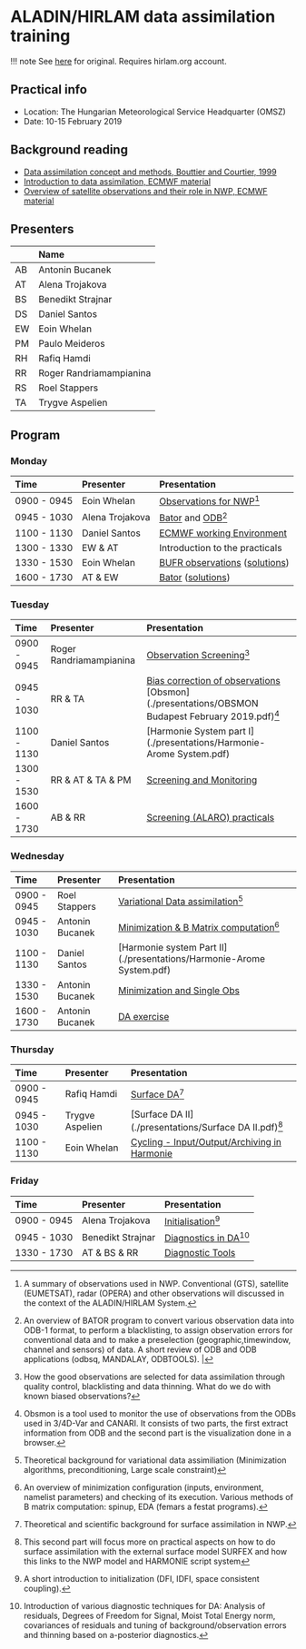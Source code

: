 # ALADIN/HIRLAM data assimilation training 

!!! note 
    See [here](https://hirlam.org/trac/wiki/HarmonieSystemDocumentation/Training/HarmonieSystemTraining2019) for original. Requires hirlam.org account.
    

## Practical info 

- Location: The Hungarian Meteorological Service Headquarter (OMSZ)
- Date: 10-15 February 2019 

## Background reading 

- [Data assimilation concept and methods, Bouttier and Courtier, 1999](https://www.ecmwf.int/en/elibrary/16928-data-assimilation-concepts-and-methods)
- [Introduction to data assimilation, ECMWF material](https://www.ecmwf.int/assets/elearning/da/da1/story_html5.html) 
- [Overview of satellite observations and their role in NWP, ECMWF material](https://www.ecmwf.int/assets/elearning/satellite/satellite-obs/story_html5.html) 

## Presenters  

|    | Name                    | 
|:-- | :--                     |                    
| AB | Antonin Bucanek         |                  
| AT | Alena Trojakova         |           
| BS | Benedikt Strajnar       |            
| DS | Daniel Santos           |           
| EW | Eoin Whelan             |           
| PM | Paulo Meideros          |           
| RH | Rafiq Hamdi             |           
| RR | Roger Randriamampianina |       
| RS | Roel Stappers           |           
| TA | Trygve Aspelien         |           

## Program

### Monday 

| Time        | Presenter       |  Presentation              
| :--         | :--             |  :--                   
| 0900 - 0945 | Eoin Whelan     | [Observations for NWP](./presentations/eoinWhelan_Obs.pdf)[^EW1] 
| 0945 - 1030 | Alena Trojakova | [Bator](./presentations/bator.pdf) and [ODB](./presentations/odb.pdf)[^AT1] 
| 1100 - 1130 | Daniel Santos   | [ECMWF working Environment](./presentations/ECMWF_facilities.pdf) 
| 1300 - 1330 | EW & AT         | Introduction to the practicals 
| 1330 - 1530 | Eoin Whelan     | [BUFR observations](./presentations/eoinWhelan_Obs_Practical_NoSolutions.pdf) ([solutions](./presentations/eoinWhelan_Obs_Practical.pdf))
| 1600 - 1730 | AT & EW         | [Bator](./presentations/bator_practical.pdf) ([solutions](./presentations/bator_practical_solutions.pdf))  

[^EW1]: A summary of observations used in NWP. Conventional (GTS), satellite (EUMETSAT), radar (OPERA) and other observations will discussed in the context of the ALADIN/HIRLAM System.
[^AT1]: An overview of BATOR program to convert various observation data into ODB-1 format, to perform a blacklisting, to assign observation errors for conventional data and to make a preselection (geographic,timewindow, channel and sensors) of data. A short review of ODB and ODB applications (odbsq, MANDALAY, ODBTOOLS). | 


### Tuesday 

| Time        | Presenter       |  Presentation              
| :--         | :--             |  :--                   
| 0900 - 0945 | Roger Randriamampianina | [Observation Screening](./presentations/Observation_Screening.pdf)[^RR1]
| 0945 - 1030 | RR & TA         | [Bias correction of observations](./presentations/VARBC_for_observations.pdf) [Obsmon](./presentations/OBSMON Budapest February 2019.pdf)[^TA1]
| 1100 - 1130 | Daniel Santos | [Harmonie System part I](./presentations/Harmonie-Arome System.pdf)
| 1300 - 1530 | RR &  AT & TA & PM | [Screening and Monitoring](./presentations/Screening_Monitoring_exercises.pdf) 
| 1600 - 1730 | AB & RR |  [Screening (ALARO) practicals](./presentations/Bucanek_screening_practicals.pdf)


[^RR1]:  How the good observations are selected for data assimilation through quality control, blacklisting and data thinning. What do we do with known biased observations?
[^TA1]:  Obsmon is a tool used to monitor the use of observations from the ODBs used in 3/4D-Var and CANARI. It consists of two parts, the first extract information from ODB and the second part is the visualization done in a browser.


### Wednesday 

| Time        | Presenter       |  Presentation              
| :--         | :--             |  :--                   
| 0900 - 0945 | Roel Stappers   | [Variational Data assimilation](./presentations/budapest2019stappers.pdf)[^RS]  
| 0945 - 1030 | Antonin Bucanek | [Minimization & B Matrix computation](./presentations/Bucanek_minim_bmatrix.pdf)[^AB]  
| 1100 - 1130 | Daniel Santos   | [Harmonie system Part II](./presentations/Harmonie-Arome System.pdf)
| 1330 - 1530 | Antonin Bucanek | [Minimization and Single Obs](./presentations/Bucanek_minim_practicals.pdf)  
| 1600 - 1730 | Antonin Bucanek | [DA exercise](./presentations/HarmonieDAexercise.pdf) 

[^RS]: Theoretical background for variational data assimiliation (Minimization algorithms, preconditioning, Large scale constraint)

[^AB]: An overview of minimization configuration (inputs, environment, namelist parameters) and checking of its execution. Various methods of B matrix computation: spinup, EDA (femars a festat programs).

 ### Thursday 

| Time        | Presenter       |  Presentation              
| :--         | :--             |  :--                   
| 0900 - 0945 | Rafiq Hamdi     | [Surface DA](./presentations/Hamdi_SURFACE_DA.pdf)[^RH]
| 0945 - 1030 | Trygve Aspelien | [Surface DA II](./presentations/Surface DA II.pdf)[^TA] 
| 1100 - 1130 | Eoin Whelan     | [Cycling - Input/Output/Archiving in Harmonie](./presentations/eoinWhelan_HarmonieCycling.pdf) 
 
 
[^RH]:  Theoretical and scientific background for surface assimilation in NWP. 
[^TA]: This second part will focus more on practical aspects on how to do surface assimilation with the external surface model SURFEX and how this links to the NWP model and HARMONIE script system 

### Friday 


| Time        | Presenter       |  Presentation              
| :--         | :--             |  :--                   
| 0900 - 0945 | Alena Trojakova | [Initialisation](./presentations/AT_initialization.pdf)[^AT2]
| 0945 - 1030 | Benedikt Strajnar | [Diagnostics in DA](./presentations/diagnostics_in_DA.pdf)[^BS]  
| 1330 - 1730 | AT & BS & RR | [Diagnostic Tools](./presentations/diagnostics_in_DA_exercises.pdf)


[^AT2]:  A short introduction to initialization (DFI, IDFI, space consistent coupling).
[^BS]:  Introduction of various diagnostic techniques for DA: Analysis of residuals, Degrees of Freedom for Signal, Moist Total Energy norm, covariances of residuals and tuning of background/observation errors and thinning based on a-posterior diagnostics.
